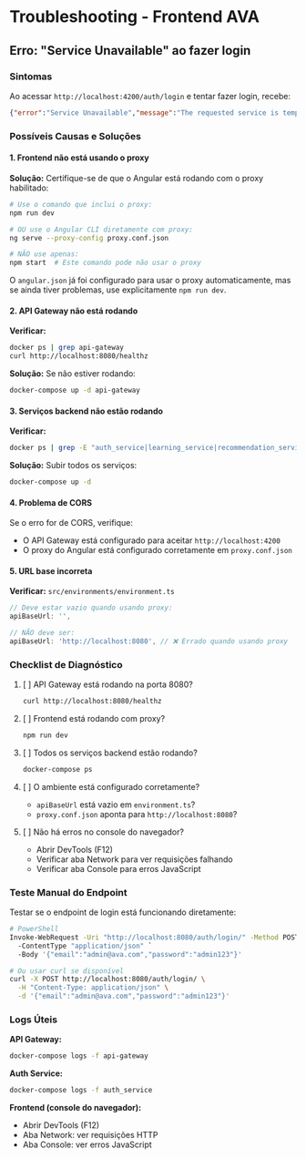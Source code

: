 # Troubleshooting - Frontend AVA

## Erro: "Service Unavailable" ao fazer login

### Sintomas
Ao acessar `http://localhost:4200/auth/login` e tentar fazer login, recebe:
```json
{"error":"Service Unavailable","message":"The requested service is temporarily unavailable","code":"SERVICE_UNAVAILABLE"}
```

### Possíveis Causas e Soluções

#### 1. Frontend não está usando o proxy

**Solução:** Certifique-se de que o Angular está rodando com o proxy habilitado:

```bash
# Use o comando que inclui o proxy:
npm run dev

# OU use o Angular CLI diretamente com proxy:
ng serve --proxy-config proxy.conf.json

# NÃO use apenas:
npm start  # Este comando pode não usar o proxy
```

O `angular.json` já foi configurado para usar o proxy automaticamente, mas se ainda tiver problemas, use explicitamente `npm run dev`.

#### 2. API Gateway não está rodando

**Verificar:**
```bash
docker ps | grep api-gateway
curl http://localhost:8080/healthz
```

**Solução:** Se não estiver rodando:
```bash
docker-compose up -d api-gateway
```

#### 3. Serviços backend não estão rodando

**Verificar:**
```bash
docker ps | grep -E "auth_service|learning_service|recommendation_service"
```

**Solução:** Subir todos os serviços:
```bash
docker-compose up -d
```

#### 4. Problema de CORS

Se o erro for de CORS, verifique:
- O API Gateway está configurado para aceitar `http://localhost:4200`
- O proxy do Angular está configurado corretamente em `proxy.conf.json`

#### 5. URL base incorreta

**Verificar:** `src/environments/environment.ts`

```typescript
// Deve estar vazio quando usando proxy:
apiBaseUrl: '',

// NÃO deve ser:
apiBaseUrl: 'http://localhost:8080', // ❌ Errado quando usando proxy
```

### Checklist de Diagnóstico

1. [ ] API Gateway está rodando na porta 8080?
   ```bash
   curl http://localhost:8080/healthz
   ```

2. [ ] Frontend está rodando com proxy?
   ```bash
   npm run dev
   ```

3. [ ] Todos os serviços backend estão rodando?
   ```bash
   docker-compose ps
   ```

4. [ ] O ambiente está configurado corretamente?
   - `apiBaseUrl` está vazio em `environment.ts`?
   - `proxy.conf.json` aponta para `http://localhost:8080`?

5. [ ] Não há erros no console do navegador?
   - Abrir DevTools (F12)
   - Verificar aba Network para ver requisições falhando
   - Verificar aba Console para erros JavaScript

### Teste Manual do Endpoint

Testar se o endpoint de login está funcionando diretamente:

```bash
# PowerShell
Invoke-WebRequest -Uri "http://localhost:8080/auth/login/" -Method POST `
  -ContentType "application/json" `
  -Body '{"email":"admin@ava.com","password":"admin123"}'

# Ou usar curl se disponível
curl -X POST http://localhost:8080/auth/login/ \
  -H "Content-Type: application/json" \
  -d '{"email":"admin@ava.com","password":"admin123"}'
```

### Logs Úteis

**API Gateway:**
```bash
docker-compose logs -f api-gateway
```

**Auth Service:**
```bash
docker-compose logs -f auth_service
```

**Frontend (console do navegador):**
- Abrir DevTools (F12)
- Aba Network: ver requisições HTTP
- Aba Console: ver erros JavaScript
